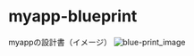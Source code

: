 # myapp-blueprint
myappの設計書（イメージ）
![blue-print_image](https://user-images.githubusercontent.com/50135286/164498375-7f33dd07-b6a1-4272-a97f-12bd4e1203e4.png)
